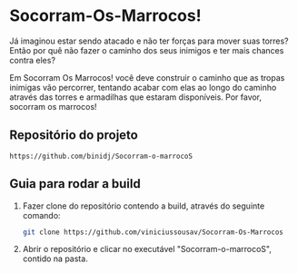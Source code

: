 # Socorram-Os-Marrocos!

Já imaginou estar sendo atacado e não ter forças para mover suas torres? Então por quê não fazer o caminho dos seus inimigos e ter mais chances contra eles?

Em Socorram Os Marrocos! você deve construir o caminho que as tropas inimigas vão percorrer, tentando acabar com elas ao longo do caminho através das torres e armadilhas que estaram disponíveis. Por favor, socorram os marrocos!

## Repositório do projeto

    https://github.com/binidj/Socorram-o-marrocoS
## Guia para rodar a build

1. Fazer clone do repositório contendo a build, através do seguinte comando:

    ```bash
    git clone https://github.com/viniciussousav/Socorram-Os-Marrocos
    ```

2. Abrir o repositório e clicar no executável "Socorram-o-marrocoS", contido na pasta.




